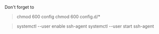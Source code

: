 Don't forget to

> chmod 600 config
> chmod 600 config.d/*

> systemctl --user enable ssh-agent
> systemctl --user start ssh-agent
